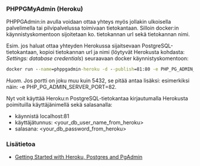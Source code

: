 ### PHPPGMyAdmin (Heroku)

PHPPGAdmin:in avulla voidaan ottaa yhteys myös jollakin ulkoisella palvelimella tai pilvipalvelussa toimivaan tietokantaan. Silloin docker:in käynnistyskomentoon sijoitetaan ko. tietokannan url sekä tietokannan nimi.

Esim. jos haluat ottaa yhteyden Herokussa sijaitsevaan PostgreSQL-tietokantaan, kopioi tietokannan url ja nimi (löytyvät Herokusta kohdasta: *Settings: database credentials*) seuraavaan docker käynnistyskomentoon:

```cmd
docker run --name=phppgadmin-heroku -d --publish=81:80 -e PHP_PG_ADMIN_SERVER_HOST=<your_db_url_from_heroku> -e PHP_PG_ADMIN_SERVER_DEFAULT_DB=<your_db_name_from_heroku> -e PHP_PG_ADMIN_OWNED_ONLY=true dockage/phppgadmin:latest
```

*Huom.* Jos portti on joku muu kuin 5432, se pitää antaa lisäksi:
esimerkiksi näin: -e PHP_PG_ADMIN_SERVER_PORT=82.

Nyt voit käyttää Heroku:n PostgreSQL-tietokantaa kirjautumalla Herokusta poimituilla käyttäjänimellä sekä salasanalla:

- käynnistä localhost:81
- käyttäjätunnus: \<your_db_user_name_from_heroku\>
- salasana: \<your_db_password_from_heroku\>

### Lisätietoa

- [Getting Started with Heroku, Postgres and PgAdmin](https://medium.com/@vapurrmaid/getting-started-with-heroku-postgres-and-pgadmin-run-on-part-2-90d9499ed8fb)
